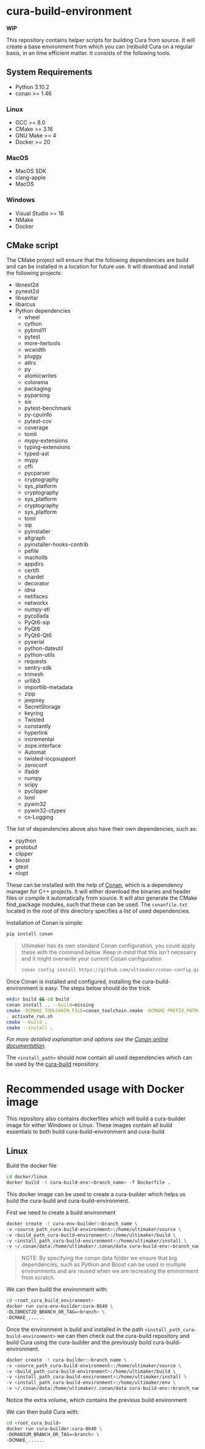 # cura-build-environment

**WIP**

This repository contains helper scripts for building Cura from source. It will create a base environment from which
you can (re)build Cura on a regular basis, in an time efficient matter. It consists of the following tools.

## System Requirements

- Python 3.10.2
- conan >= 1.46

### Linux
- GCC >= 8.0
- CMake >= 3.16
- GNU Make >= 4
- Docker >= 20

### MacOS
- MacOS SDK 
- clang-apple
- MacOS

### Windows
- Visual Studio >= 16
- NMake
- Docker

## CMake script

The CMake project will ensure that the following dependencies are build and can be installed in a location for future
use.  It will download and install the following projects:

- libnest2d
- pynest2d
- libsavitar
- libarcus
- Python dependencies
  - wheel
  - cython
  - pybind11
  - pytest
  - more-itertools
  - wcwidth
  - pluggy
  - attrs
  - py
  - atomicwrites
  - colorama
  - packaging
  - pyparsing
  - six
  - pytest-benchmark
  - py-cpuinfo
  - pytest-cov
  - coverage
  - tomli
  - mypy-extensions
  - typing-extensions
  - typed-ast
  - mypy
  - cffi
  - pycparser
  - cryptography
  - sys_platform
  - cryptography
  - sys_platform
  - cryptography
  - sys_platform
  - toml
  - sip
  - pyinstaller
  - altgraph
  - pyinstaller-hooks-contrib
  - pefile
  - macholib
  - appdirs
  - certifi
  - chardet
  - decorator
  - idna
  - netifaces
  - networkx
  - numpy-stl
  - pycollada
  - PyQt6-sip
  - PyQt6
  - PyQt6-Qt6
  - pyserial
  - python-dateutil
  - python-utils
  - requests
  - sentry-sdk
  - trimesh
  - urllib3
  - importlib-metadata
  - zipp
  - jeepney
  - SecretStorage
  - keyring
  - Twisted
  - constantly
  - hyperlink
  - incremental
  - zope.interface
  - Automat
  - twisted-iocpsupport
  - zeroconf
  - ifaddr
  - numpy
  - scipy
  - pyclipper
  - lxml
  - pywin32
  - pywin32-ctypes
  - cx-Logging

The list of dependencies above also have their own dependencies, such as:

- cpython
- protobuf
- clipper
- boost
- gtest
- nlopt

These can be installed with the help of [Conan](https://conan.io/), which is a dependency manager for C++ projects.
It will either download the binaries and header files or compile it automatically from source. It will also generate
the CMake find_package modules, such that these can be used. The `conanfile.txt` located in the root of this directory
specifies a list of used dependencies.

Installation of Conan is simple:

```bash
pip install conan
```

> Ultimaker has its own standard Conan configuration, you could apply these with the command below. Keep in mind that
> this isn't necesarry and it might overwrite your current Conan configuration
> ```bash
> conan config install https://github.com/ultimaker/conan-config.git
> ```


Once Conan is installed and configured, installing the cura-build-environment is easy. The steps below should do the
trick.

```bash
mkdir build && cd build
conan install .. --build=missing
cmake -DCMAKE_TOOLCHAIN_FILE=conan_toolchain.cmake -DCMAKE_PREFIX_PATH=<install_path> -DCMAKE_INSTALL_PREFIX=<install_path>
. activate_run.sh
cmake --build .
cmake --install .
```
_For more detailed explanation and options see the [Conan online documentation](https://docs.conan.io/en/latest/)._

The `<install_path>` should now contain all used dependencies which can be used by the
[cura-build](https://github.com/Ultimaker/cura-build) repository.

# Recommended usage with Docker image

This repository also contains dockerfiles which will build a cura-builder image for either Windows or Linux. These images
contain all build essentials to both build cura-build-environment and cura-build

## Linux

Build the docker file
```bash
cd docker/linux
docker build -t cura-build-env:<branch_name> -f Dockerfile .
```

This docker image can be used to create a cura-builder which helps us build the cura-build and cura-build-environment.

First we need to create a build environment
```bash
docker create -t cura-env-builder:<branch_name \
-v <source_path_cura-build-environment>:/home/ultimaker/source \
-v <build_path_cura-build-environment>:/home/ultimaker/build \
-v <install_path_cura-build-environment>:/home/ultimaker/install \
-v ~/.conan/data:/home/ultimaker/.conan/data cura-build-env:<branch_name>
```
> NOTE:
> By specifying the conan data folder we ensure that big dependencies, such as Python
> and Boost can be used in multiple environments and are reused when we are recreating
> the environment from scratch.

We can then build the environment with:
```bash
cd <root_cura_build_environment>
docker run cura-env-builder:cura-8640 \
-DLIBNEST2D_BRANCH_OR_TAG=<branch> \
-DCMAKE_......
```

Once the environment is build and installed in the path `<install_path_cura-build-environment>` we can then check out
the cura-build repository and build Cura using the cura-builder and the previously build cura-build-environment.

```bash
docker create -t cura-builder:<branch_name \
-v <source_path_cura-build-environment>:/home/ultimaker/source \
-v <build_path_cura-build-environment>:/home/ultimaker/build \
-v <install_path_cura-build-environment>:/home/ultimaker/install \
-v <install_path_cura-build-environment>:/home/ultimaker/env \
-v ~/.conan/data:/home/ultimaker/.conan/data cura-build-env:<branch_name
```
Notice the extra volume, which contains the previous build environment

We can then build Cura with:
```bash
cd <root_cura_build>
docker run cura-builder:cura-8640 \
-DURANIUM_BRANCH_OR_TAG=<branch> \
-DCMAKE_......
```